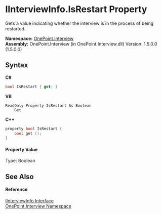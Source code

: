 # IInterviewInfo.IsRestart Property 
 

Gets a value indicating whether the interview is in the process of being restarted.

**Namespace:**&nbsp;<a href="N_OnePoint_Interview">OnePoint.Interview</a><br />**Assembly:**&nbsp;OnePoint.Interview (in OnePoint.Interview.dll) Version: 1.5.0.0 (1.5.0.0)

## Syntax

**C#**<br />
``` C#
bool IsRestart { get; }
```

**VB**<br />
``` VB
ReadOnly Property IsRestart As Boolean
	Get
```

**C++**<br />
``` C++
property bool IsRestart {
	bool get ();
}
```


#### Property Value
Type: Boolean

## See Also


#### Reference
<a href="T_OnePoint_Interview_IInterviewInfo">IInterviewInfo Interface</a><br /><a href="N_OnePoint_Interview">OnePoint.Interview Namespace</a><br />